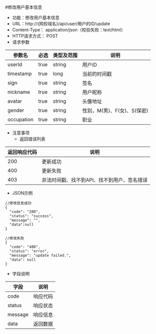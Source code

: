 #修改用户基本信息
* 功能：修改用户基本信息
* URL：http://{网校域名}/api/user/用户的ID/update
* Content-Type： application/json（校验失败：text/html）
* HTTP请求方式： POST
* 请求参数

|参数名|	必选|	类型及范围|	说明|
|--|--|--|--|
|userId|	true|	string|	用户ID|
|timestamp|	true|	long|	当前的时间戳|
|sign|	true|	string|签名|
|nickname	|true|	string|	用户昵称|
|avatar|	true|	string|	头像地址|
|gender	|true	|string|	性别，M(男)、F(女)、S(保密)|
|occupation	|true|	string	|职业|




* 注意事项
  * 返回错误列表

| 返回响应代码 | 说明     |
|----------- | -------- |
| 200 | 更新成功 |
| 400 |	更新失败 |
| 403 | 非法时间戳、找不到API、找不到用户、签名错误 |

* JSON示例

````
//修改信息成功
{
  "code": "200",
  "status": "success",
  "message": "",
  "data":null
}
````
````
//修改失败
{
  "code": "400",
  "status": "error",
  "message": "update failed.",
  "data": null
}
````

* 字段说明

|字段|	说明|
|---|----|
|code|	响应代码|
|status|	响应状态|
|message|	响应信息|
|data|	返回数据|